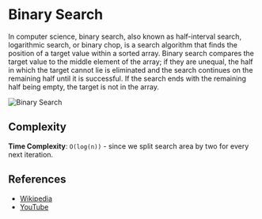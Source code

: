 # Binary Search

In computer science, binary search, also known as half-interval 
search, logarithmic search, or binary chop, is a search algorithm 
that finds the position of a target value within a sorted 
array. Binary search compares the target value to the middle 
element of the array; if they are unequal, the half in which 
the target cannot lie is eliminated and the search continues 
on the remaining half until it is successful. If the search 
ends with the remaining half being empty, the target is not 
in the array.

![Binary Search](https://upload.wikimedia.org/wikipedia/commons/8/83/Binary_Search_Depiction.svg)

## Complexity

**Time Complexity**: `O(log(n))` - since we split search area by two for every
next iteration.

## References

- [Wikipedia](https://en.wikipedia.org/wiki/Binary_search_algorithm)
- [YouTube](https://www.youtube.com/watch?v=P3YID7liBug&index=29&list=PLLXdhg_r2hKA7DPDsunoDZ-Z769jWn4R8)
